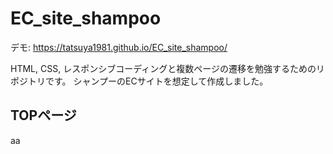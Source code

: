 # EC_site_shampoo


デモ: https://tatsuya1981.github.io/EC_site_shampoo/

HTML, CSS, レスポンシブコーディングと複数ページの遷移を勉強するためのリポジトリです。
シャンプーのECサイトを想定して作成しました。

## TOPページ
aa
